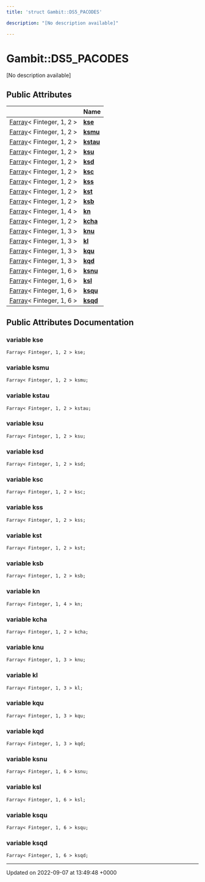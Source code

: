 ```yaml
---
title: 'struct Gambit::DS5_PACODES'

description: "[No description available]"

---
```


# Gambit::DS5_PACODES





[No description available]

## Public Attributes

|                | Name           |
| -------------- | -------------- |
| [Farray](/documentation/code/classes/classgambit_1_1farray/)< Finteger, 1, 2 > | **[kse](/documentation/code/classes/structgambit_1_1ds5__pacodes/#variable-kse)**  |
| [Farray](/documentation/code/classes/classgambit_1_1farray/)< Finteger, 1, 2 > | **[ksmu](/documentation/code/classes/structgambit_1_1ds5__pacodes/#variable-ksmu)**  |
| [Farray](/documentation/code/classes/classgambit_1_1farray/)< Finteger, 1, 2 > | **[kstau](/documentation/code/classes/structgambit_1_1ds5__pacodes/#variable-kstau)**  |
| [Farray](/documentation/code/classes/classgambit_1_1farray/)< Finteger, 1, 2 > | **[ksu](/documentation/code/classes/structgambit_1_1ds5__pacodes/#variable-ksu)**  |
| [Farray](/documentation/code/classes/classgambit_1_1farray/)< Finteger, 1, 2 > | **[ksd](/documentation/code/classes/structgambit_1_1ds5__pacodes/#variable-ksd)**  |
| [Farray](/documentation/code/classes/classgambit_1_1farray/)< Finteger, 1, 2 > | **[ksc](/documentation/code/classes/structgambit_1_1ds5__pacodes/#variable-ksc)**  |
| [Farray](/documentation/code/classes/classgambit_1_1farray/)< Finteger, 1, 2 > | **[kss](/documentation/code/classes/structgambit_1_1ds5__pacodes/#variable-kss)**  |
| [Farray](/documentation/code/classes/classgambit_1_1farray/)< Finteger, 1, 2 > | **[kst](/documentation/code/classes/structgambit_1_1ds5__pacodes/#variable-kst)**  |
| [Farray](/documentation/code/classes/classgambit_1_1farray/)< Finteger, 1, 2 > | **[ksb](/documentation/code/classes/structgambit_1_1ds5__pacodes/#variable-ksb)**  |
| [Farray](/documentation/code/classes/classgambit_1_1farray/)< Finteger, 1, 4 > | **[kn](/documentation/code/classes/structgambit_1_1ds5__pacodes/#variable-kn)**  |
| [Farray](/documentation/code/classes/classgambit_1_1farray/)< Finteger, 1, 2 > | **[kcha](/documentation/code/classes/structgambit_1_1ds5__pacodes/#variable-kcha)**  |
| [Farray](/documentation/code/classes/classgambit_1_1farray/)< Finteger, 1, 3 > | **[knu](/documentation/code/classes/structgambit_1_1ds5__pacodes/#variable-knu)**  |
| [Farray](/documentation/code/classes/classgambit_1_1farray/)< Finteger, 1, 3 > | **[kl](/documentation/code/classes/structgambit_1_1ds5__pacodes/#variable-kl)**  |
| [Farray](/documentation/code/classes/classgambit_1_1farray/)< Finteger, 1, 3 > | **[kqu](/documentation/code/classes/structgambit_1_1ds5__pacodes/#variable-kqu)**  |
| [Farray](/documentation/code/classes/classgambit_1_1farray/)< Finteger, 1, 3 > | **[kqd](/documentation/code/classes/structgambit_1_1ds5__pacodes/#variable-kqd)**  |
| [Farray](/documentation/code/classes/classgambit_1_1farray/)< Finteger, 1, 6 > | **[ksnu](/documentation/code/classes/structgambit_1_1ds5__pacodes/#variable-ksnu)**  |
| [Farray](/documentation/code/classes/classgambit_1_1farray/)< Finteger, 1, 6 > | **[ksl](/documentation/code/classes/structgambit_1_1ds5__pacodes/#variable-ksl)**  |
| [Farray](/documentation/code/classes/classgambit_1_1farray/)< Finteger, 1, 6 > | **[ksqu](/documentation/code/classes/structgambit_1_1ds5__pacodes/#variable-ksqu)**  |
| [Farray](/documentation/code/classes/classgambit_1_1farray/)< Finteger, 1, 6 > | **[ksqd](/documentation/code/classes/structgambit_1_1ds5__pacodes/#variable-ksqd)**  |

## Public Attributes Documentation

### variable kse

```
Farray< Finteger, 1, 2 > kse;
```


### variable ksmu

```
Farray< Finteger, 1, 2 > ksmu;
```


### variable kstau

```
Farray< Finteger, 1, 2 > kstau;
```


### variable ksu

```
Farray< Finteger, 1, 2 > ksu;
```


### variable ksd

```
Farray< Finteger, 1, 2 > ksd;
```


### variable ksc

```
Farray< Finteger, 1, 2 > ksc;
```


### variable kss

```
Farray< Finteger, 1, 2 > kss;
```


### variable kst

```
Farray< Finteger, 1, 2 > kst;
```


### variable ksb

```
Farray< Finteger, 1, 2 > ksb;
```


### variable kn

```
Farray< Finteger, 1, 4 > kn;
```


### variable kcha

```
Farray< Finteger, 1, 2 > kcha;
```


### variable knu

```
Farray< Finteger, 1, 3 > knu;
```


### variable kl

```
Farray< Finteger, 1, 3 > kl;
```


### variable kqu

```
Farray< Finteger, 1, 3 > kqu;
```


### variable kqd

```
Farray< Finteger, 1, 3 > kqd;
```


### variable ksnu

```
Farray< Finteger, 1, 6 > ksnu;
```


### variable ksl

```
Farray< Finteger, 1, 6 > ksl;
```


### variable ksqu

```
Farray< Finteger, 1, 6 > ksqu;
```


### variable ksqd

```
Farray< Finteger, 1, 6 > ksqd;
```


-------------------------------

Updated on 2022-09-07 at 13:49:48 +0000